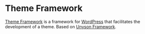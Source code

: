 Theme Framework
===============

[Theme Framework](https://github.com/puriwp/Theme-Framework) is a framework for [WordPress](http://wordpress.org/) that facilitates the development of a theme. Based on [Unyson Framework](https://wordpress.org/plugins/unyson/).